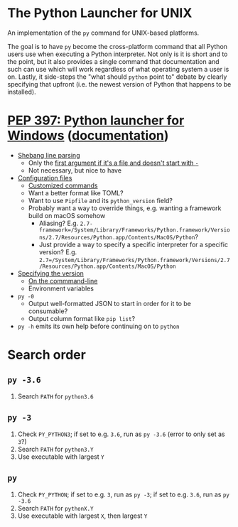 # The Python Launcher for UNIX

An implementation of the `py` command for UNIX-based platforms.

The goal is to have `py` become the cross-platform command that all Python users
use when executing a Python interpreter. Not only is it is short and to the
point, but it also provides a single command that documentation and such can use
which will work regardless of what operating system a user is on. Lastly, it
side-steps the "what should `python` point to" debate by clearly specifying that
upfront (i.e. the newest version of Python that happens to be installed).

# [PEP 397: Python launcher for Windows](https://www.python.org/dev/peps/pep-0397/) ([documentation](https://docs.python.org/3/using/windows.html#launcher))
- [Shebang line parsing](https://www.python.org/dev/peps/pep-0397/#shebang-line-parsing)
  - Only the [first argument if it's a file and doesn't start with `-`](https://www.python.org/dev/peps/pep-0397/#command-line-handling)
  - Not necessary, but nice to have
- [Configuration files](https://www.python.org/dev/peps/pep-0397/#configuration-file)
  - [Customized commands](https://www.python.org/dev/peps/pep-0397/#customized-commands)
  - Want a better format like TOML?
  - Want to use `Pipfile` and its `python_version` field?
  - Probably want a way to override things, e.g. wanting a framework build on macOS somehow
    - Aliasing? E.g. `2.7-framework=/System/Library/Frameworks/Python.framework/Versions/2.7/Resources/Python.app/Contents/MacOS/Python`?
    - Just provide a way to specify a specific interpreter for a specific version? E.g. `2.7=/System/Library/Frameworks/Python.framework/Versions/2.7/Resources/Python.app/Contents/MacOS/Python`
- [Specifying the version](https://www.python.org/dev/peps/pep-0397/#python-version-qualifiers)
  - [On the commmand-line](https://www.python.org/dev/peps/pep-0397/#command-line-handling)
  - Environment variables
- `py -0`
  - Output well-formatted JSON to start in order for it to be consumable?
  - Output column format like `pip list`?
- `py -h` emits its own help before continuing on to `python`

# Search order

## `py -3.6`

1. Search `PATH` for `python3.6`

## `py -3`
1. Check `PY_PYTHON3`; if set to e.g. `3.6`, run as `py -3.6` (error to only set as `3`?)
1. Search `PATH` for `python3.Y`
1. Use executable with largest `Y`

## `py`

1. Check `PY_PYTHON`; if set to e.g. `3`, run as `py -3`; if set to e.g. `3.6`, run as `py -3.6`
1. Search `PATH` for `pythonX.Y`
1. Use executable with largest `X`, then largest `Y`
